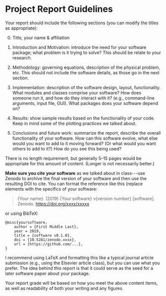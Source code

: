 # Project Report Guidelines

Your report should include the following sections (you can modify the titles as appropriate):

0. Title, your name & affiliation

1. Introduction and Motivation: introduce the need for your software package; what problem is it trying to solve? This should be relate to your research.

2. Methodology: governing equations, description of the physical problem, etc. This should not include the software details, as those go in the next section.

3. Implementation: description of the software design, layout, functionality. What modules and classes comprise your software? How does someone run it, and how do they interact with it? (e.g., command-line arguments, input file, GUI). What packages does your software depend on? 

4. Results: show sample results based on the functionality of your code. Keep in mind some of the plotting practices we talked about.

5. Conclusions and future work: summarize the report, describe the overall functionality of your software. How can this software evolve, what else would you want to add to it moving forward? (Or what would you want others to add to it?) How do you see this being used?

There is no length requirement, but generally 5–15 pages would be appropriate for this amount of content. (Longer is not necessarily better.) 

**Make sure you cite your software** as we talked about in class---use Zenodo to archive the final version of your software and then use the resulting DOI to cite. You can format the reference like this (replace elements with the specifics of your software: 

> {Your name}. (2019) {Your software} v{version number} [software]. Zenodo. https://doi.org/xxxx/xxxxx

or using BibTeX:
```TeX
@misc{yoursoftware,
    author = {First Middle Last},
    year = 2019,
    title = {software v0.1.0},
    doi = {10.5281/zenodo.xxxx},
    url = {https://github.com/...},
}
```

I recommend using LaTeX and formatting this like a typical journal article submission (e.g., using the Elsevier article class), but you can use what you prefer. The idea behind this report is that it could serve as the seed for a later software paper about your package.

Your report grade will be based on how you meet the above content items, as well as readability of both your writing and any figures.
